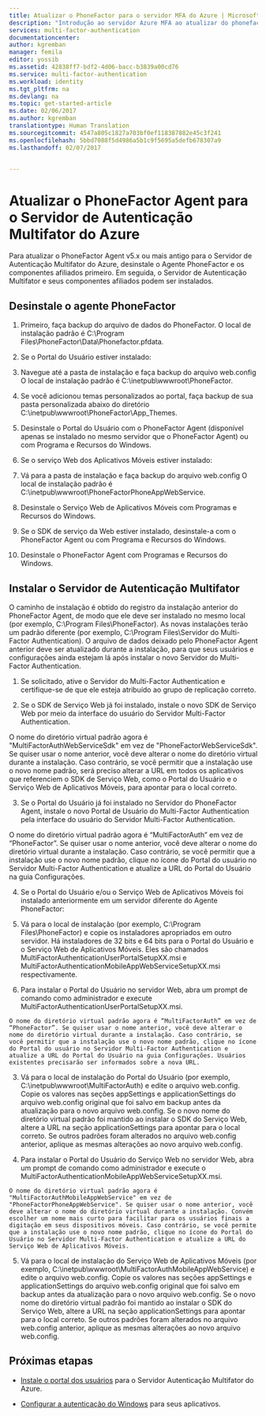 ```yaml
---
title: Atualizar o PhoneFactor para o servidor MFA do Azure | Microsoft Docs
description: "Introdução ao servidor Azure MFA ao atualizar do phonefactor agent mais antigo."
services: multi-factor-authentication
documentationcenter: 
author: kgremban
manager: femila
editor: yossib
ms.assetid: 42838ff7-bdf2-4d06-bacc-b3839a00cd76
ms.service: multi-factor-authentication
ms.workload: identity
ms.tgt_pltfrm: na
ms.devlang: na
ms.topic: get-started-article
ms.date: 02/06/2017
ms.author: kgremban
translationtype: Human Translation
ms.sourcegitcommit: 4547a805c1827a703bf0ef118387882e45c3f241
ms.openlocfilehash: 5bbd7088f5d4986a5b1c9f5695a5defb678307a9
ms.lasthandoff: 02/07/2017


---
```

# <a name="upgrade-the-phonefactor-agent-to-azure-multi-factor-authentication-server"></a>Atualizar o PhoneFactor Agent para o Servidor de Autenticação Multifator do Azure
Para atualizar o PhoneFactor Agent v5.x ou mais antigo para o Servidor de Autenticação Multifator do Azure, desinstale o Agente PhoneFactor e os componentes afiliados primeiro. Em seguida, o Servidor de Autenticação Multifator e seus componentes afiliados podem ser instalados.

## <a name="uninstall-the-phonefactor-agent"></a>Desinstale o agente PhoneFactor

1. Primeiro, faça backup do arquivo de dados do PhoneFactor. O local de instalação padrão é C:\Program Files\PhoneFactor\Data\Phonefactor.pfdata.

2. Se o Portal do Usuário estiver instalado:
  1. Navegue até a pasta de instalação e faça backup do arquivo web.config O local de instalação padrão é C:\inetpub\wwwroot\PhoneFactor.

  2. Se você adicionou temas personalizados ao portal, faça backup de sua pasta personalizada abaixo do diretório C:\inetpub\wwwroot\PhoneFactor\App_Themes.

  3. Desinstale o Portal do Usuário com o PhoneFactor Agent (disponível apenas se instalado no mesmo servidor que o PhoneFactor Agent) ou com Programa e Recursos do Windows.

3. Se o serviço Web dos Aplicativos Móveis estiver instalado:

  1. Vá para a pasta de instalação e faça backup do arquivo web.config O local de instalação padrão é C:\inetpub\wwwroot\PhoneFactorPhoneAppWebService.

  2. Desinstale o Serviço Web de Aplicativos Móveis com Programas e Recursos do Windows.

4. Se o SDK de serviço da Web estiver instalado, desinstale-a com o PhoneFactor Agent ou com Programa e Recursos do Windows.

5. Desinstale o PhoneFactor Agent com Programas e Recursos do Windows.

## <a name="install-the-multi-factor-authentication-server"></a>Instalar o Servidor de Autenticação Multifator

O caminho de instalação é obtido do registro da instalação anterior do PhoneFactor Agent, de modo que ele deve ser instalado no mesmo local (por exemplo, C:\Program Files\PhoneFactor). As novas instalações terão um padrão diferente (por exemplo, C:\Program Files\Servidor do Multi-Factor Authentication). O arquivo de dados deixado pelo PhoneFactor Agent anterior deve ser atualizado durante a instalação, para que seus usuários e configurações ainda estejam lá após instalar o novo Servidor do Multi-Factor Authentication.

1. Se solicitado, ative o Servidor do Multi-Factor Authentication e certifique-se de que ele esteja atribuído ao grupo de replicação correto.

2. Se o SDK de Serviço Web já foi instalado, instale o novo SDK de Serviço Web por meio da interface do usuário do Servidor Multi-Factor Authentication.

  O nome do diretório virtual padrão agora é "MultiFactorAuthWebServiceSdk" em vez de "PhoneFactorWebServiceSdk". Se quiser usar o nome anterior, você deve alterar o nome do diretório virtual durante a instalação. Caso contrário, se você permitir que a instalação use o novo nome padrão, será preciso alterar a URL em todos os aplicativos que referenciem o SDK de Serviço Web, como o Portal do Usuário e o Serviço Web de Aplicativos Móveis, para apontar para o local correto.

3. Se o Portal do Usuário já foi instalado no Servidor do PhoneFactor Agent, instale o novo Portal de Usuário do Multi-Factor Authentication pela interface do usuário do Servidor Multi-Factor Authentication.

  O nome do diretório virtual padrão agora é “MultiFactorAuth” em vez de “PhoneFactor”. Se quiser usar o nome anterior, você deve alterar o nome do diretório virtual durante a instalação. Caso contrário, se você permitir que a instalação use o novo nome padrão, clique no ícone do Portal do usuário no Servidor Multi-Factor Authentication e atualize a URL do Portal do Usuário na guia Configurações.

4. Se o Portal do Usuário e/ou o Serviço Web de Aplicativos Móveis foi instalado anteriormente em um servidor diferente do Agente PhoneFactor:

  1. Vá para o local de instalação (por exemplo, C:\Program Files\PhoneFactor) e copie os instaladores apropriados em outro servidor. Há instaladores de 32 bits e 64 bits para o Portal do Usuário e o Serviço Web de Aplicativos Móveis. Eles são chamados MultiFactorAuthenticationUserPortalSetupXX.msi e MultiFactorAuthenticationMobileAppWebServiceSetupXX.msi respectivamente.

  2. Para instalar o Portal do Usuário no servidor Web, abra um prompt de comando como administrador e execute MultiFactorAuthenticationUserPortalSetupXX.msi.

    O nome do diretório virtual padrão agora é “MultiFactorAuth” em vez de “PhoneFactor”. Se quiser usar o nome anterior, você deve alterar o nome do diretório virtual durante a instalação. Caso contrário, se você permitir que a instalação use o novo nome padrão, clique no ícone do Portal do usuário no Servidor Multi-Factor Authentication e atualize a URL do Portal do Usuário na guia Configurações. Usuários existentes precisarão ser informados sobre a nova URL.

  3. Vá para o local de instalação do Portal do Usuário (por exemplo, C:\inetpub\wwwroot\MultiFactorAuth) e edite o arquivo web.config. Copie os valores nas seções appSettings e applicationSettings do arquivo web.config original que foi salvo em backup antes da atualização para o novo arquivo web.config. Se o novo nome do diretório virtual padrão foi mantido ao instalar o SDK do Serviço Web, altere a URL na seção applicationSettings para apontar para o local correto. Se outros padrões foram alterados no arquivo web.config anterior, aplique as mesmas alterações ao novo arquivo web.config.

  4. Para instalar o Portal do Usuário do Serviço Web no servidor Web, abra um prompt de comando como administrador e execute o MultiFactorAuthenticationMobileAppWebServiceSetupXX.msi.

    O nome do diretório virtual padrão agora é "MultiFactorAuthMobileAppWebService" em vez de "PhoneFactorPhoneAppWebService". Se quiser usar o nome anterior, você deve alterar o nome do diretório virtual durante a instalação. Convém escolher um nome mais curto para facilitar para os usuários finais a digitação em seus dispositivos móveis. Caso contrário, se você permite que a instalação use o novo nome padrão, clique no ícone do Portal do Usuário no Servidor Multi-Factor Authentication e atualize a URL do Serviço Web de Aplicativos Móveis.

  5. Vá para o local de instalação do Serviço Web de Aplicativos Móveis (por exemplo, C:\inetpub\wwwroot\MultiFactorAuthMobileAppWebService) e edite o arquivo web.config. Copie os valores nas seções appSettings e applicationSettings do arquivo web.config original que foi salvo em backup antes da atualização para o novo arquivo web.config. Se o novo nome do diretório virtual padrão foi mantido ao instalar o SDK do Serviço Web, altere a URL na seção applicationSettings para apontar para o local correto. Se outros padrões foram alterados no arquivo web.config anterior, aplique as mesmas alterações ao novo arquivo web.config.

## <a name="next-steps"></a>Próximas etapas

- [Instale o portal dos usuários](multi-factor-authentication-get-started-portal.md) para o Servidor Autenticação Multifator do Azure.

- [Configurar a autenticação do Windows](multi-factor-authentication-get-started-server-windows.md) para seus aplicativos. 

